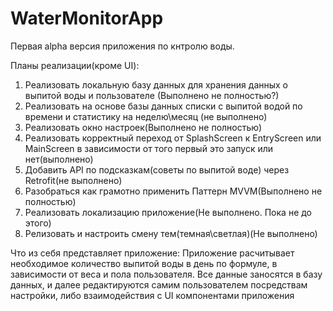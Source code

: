 # WaterMonitorApp

Первая alpha версия приложения по кнтролю воды.

Планы реализации(кроме UI):
1. Реализовать локальную базу данных для хранения данных о выпитой воды и пользователе (Выполнено не полностью?)
2. Реализовать на основе базы данных списки с выпитой водой по времени и статистику на неделю\месяц (не выполнено)
3. Реализовать окно настроек(Выполнено не полностью)
4. Реализовать корректный переход от SplashScreen к EntryScreen или MainScreen в зависимости от того первый это запуск или нет(выполнено)
5. Добавить API по подсказкам(советы по выпитой воде) через Retrofit(не выполнено)
6. Разобраться как грамотно применить Паттерн MVVM(Выполнено не полностью)
7. Реализовать локализацию приложение(Не выполнено. Пока не до этого)
8. Релизовать и настроить смену тем(темная\светлая)(Не выполнено)

Что из себя представляет приложение:
Приложение расчитывает необходимое количество выпитой воды в день по формуле, в зависимости от веса и пола пользователя.
Все данные заносятся в базу данных, и далее редактируются самим пользователем посредствам настройки, либо взаимодействия с UI компонентами приложения